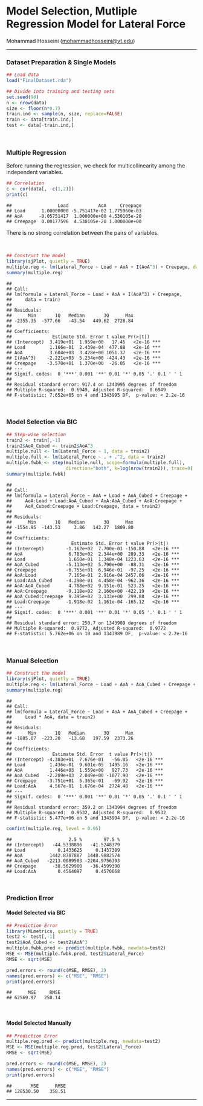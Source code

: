 Model Selection, Mutliple Regression Model for Lateral Force
================
Mohammad Hosseini (<mohammadhosseini@vt.edu>)

-----

### Dataset Preparation & Single Models

``` r
## Load data
load("FinalDataset.rda")

## Divide into training and testing sets
set.seed(98)
n <- nrow(data)
size <- floor(n*0.7)
train.ind <- sample(n, size, replace=FALSE)
train <- data[train.ind,]
test <- data[-train.ind,]
```

<br>

### Multiple Regression

Before running the regression, we check for multicollinearity among the
independent variables.

``` r
## Correlation
c <- cor(data[, -c(1,2)])
print(c)
```

    ##                 Load           AoA     Creepage
    ## Load      1.00000000 -5.751417e-02 1.775960e-03
    ## AoA      -0.05751417  1.000000e+00 4.530105e-20
    ## Creepage  0.00177596  4.530105e-20 1.000000e+00

There is no strong correlation between the pairs of variables.

<br>

``` r
## Construct the model
library(sjPlot, quietly = TRUE)
multiple.reg <- lm(Lateral_Force ~ Load + AoA + I(AoA^3) + Creepage, data = train)
summary(multiple.reg)
```

    ## 
    ## Call:
    ## lm(formula = Lateral_Force ~ Load + AoA + I(AoA^3) + Creepage, 
    ##     data = train)
    ## 
    ## Residuals:
    ##      Min       1Q   Median       3Q      Max 
    ## -2355.35  -577.66   -43.54   449.62  2728.84 
    ## 
    ## Coefficients:
    ##               Estimate Std. Error t value Pr(>|t|)    
    ## (Intercept)  3.419e+01  1.959e+00   17.45   <2e-16 ***
    ## Load         1.166e-01  2.439e-04  477.88   <2e-16 ***
    ## AoA          3.604e+03  3.428e+00 1051.37   <2e-16 ***
    ## I(AoA^3)    -2.221e+03  5.234e+00 -424.43   <2e-16 ***
    ## Creepage    -3.570e+01  1.370e+00  -26.05   <2e-16 ***
    ## ---
    ## Signif. codes:  0 '***' 0.001 '**' 0.01 '*' 0.05 '.' 0.1 ' ' 1
    ## 
    ## Residual standard error: 917.4 on 1343995 degrees of freedom
    ## Multiple R-squared:  0.6949, Adjusted R-squared:  0.6949 
    ## F-statistic: 7.652e+05 on 4 and 1343995 DF,  p-value: < 2.2e-16

<br>

### Model Selection via BIC

``` r
## Step-wise selection
train2 <- train[,-1]
train2$AoA_Cubed <- train2$AoA^3
multiple.null <- lm(Lateral_Force ~ 1, data = train2)
multiple.full <- lm(Lateral_Force ~ . + .^2, data = train2)
multiple.fwbk <- step(multiple.null, scope=formula(multiple.full),
                      direction="both", k=log(nrow(train2)), trace=0)
summary(multiple.fwbk)
```

    ## 
    ## Call:
    ## lm(formula = Lateral_Force ~ AoA + Load + AoA_Cubed + Creepage + 
    ##     AoA:Load + Load:AoA_Cubed + AoA:AoA_Cubed + AoA:Creepage + 
    ##     AoA_Cubed:Creepage + Load:Creepage, data = train2)
    ## 
    ## Residuals:
    ##      Min       1Q   Median       3Q      Max 
    ## -1554.95  -143.53     3.86   142.27  1809.80 
    ## 
    ## Coefficients:
    ##                      Estimate Std. Error t value Pr(>|t|)    
    ## (Intercept)        -1.162e+02  7.700e-01 -150.88   <2e-16 ***
    ## AoA                 6.783e+02  2.344e+00  289.33   <2e-16 ***
    ## Load                1.650e-01  1.348e-04 1223.63   <2e-16 ***
    ## AoA_Cubed          -5.113e+02  5.790e+00  -88.31   <2e-16 ***
    ## Creepage           -6.755e+01  6.946e-01  -97.25   <2e-16 ***
    ## AoA:Load            7.165e-01  2.916e-04 2457.06   <2e-16 ***
    ## Load:AoA_Cubed     -4.290e-01  4.458e-04 -962.36   <2e-16 ***
    ## AoA:AoA_Cubed       4.788e+02  9.151e-01  523.25   <2e-16 ***
    ## AoA:Creepage       -9.118e+02  2.160e+00 -422.19   <2e-16 ***
    ## AoA_Cubed:Creepage  9.395e+02  3.133e+00  299.88   <2e-16 ***
    ## Load:Creepage      -1.918e-02  1.161e-04 -165.12   <2e-16 ***
    ## ---
    ## Signif. codes:  0 '***' 0.001 '**' 0.01 '*' 0.05 '.' 0.1 ' ' 1
    ## 
    ## Residual standard error: 250.7 on 1343989 degrees of freedom
    ## Multiple R-squared:  0.9772, Adjusted R-squared:  0.9772 
    ## F-statistic: 5.762e+06 on 10 and 1343989 DF,  p-value: < 2.2e-16

<br>

### Manual Selection

``` r
## Construct the model
library(sjPlot, quietly = TRUE)
multiple.reg <- lm(Lateral_Force ~ Load + AoA + AoA_Cubed + Creepage + Load*AoA, data = train2)
summary(multiple.reg)
```

    ## 
    ## Call:
    ## lm(formula = Lateral_Force ~ Load + AoA + AoA_Cubed + Creepage + 
    ##     Load * AoA, data = train2)
    ## 
    ## Residuals:
    ##      Min       1Q   Median       3Q      Max 
    ## -1885.07  -223.20   -13.68   197.59  2373.26 
    ## 
    ## Coefficients:
    ##               Estimate Std. Error  t value Pr(>|t|)    
    ## (Intercept) -4.303e+01  7.676e-01   -56.05   <2e-16 ***
    ## Load         1.436e-01  9.601e-05  1495.16   <2e-16 ***
    ## AoA          1.446e+03  1.559e+00   927.73   <2e-16 ***
    ## AoA_Cubed   -2.209e+03  2.049e+00 -1077.90   <2e-16 ***
    ## Creepage    -3.751e+01  5.365e-01   -69.92   <2e-16 ***
    ## Load:AoA     4.567e-01  1.676e-04  2724.48   <2e-16 ***
    ## ---
    ## Signif. codes:  0 '***' 0.001 '**' 0.01 '*' 0.05 '.' 0.1 ' ' 1
    ## 
    ## Residual standard error: 359.2 on 1343994 degrees of freedom
    ## Multiple R-squared:  0.9532, Adjusted R-squared:  0.9532 
    ## F-statistic: 5.477e+06 on 5 and 1343994 DF,  p-value: < 2.2e-16

``` r
confint(multiple.reg, level = 0.95)
```

    ##                     2.5 %        97.5 %
    ## (Intercept)   -44.5338896   -41.5248379
    ## Load            0.1433625     0.1437389
    ## AoA          1442.8787887  1448.9882574
    ## AoA_Cubed   -2213.0089503 -2204.9756393
    ## Creepage      -38.5629900   -36.4599390
    ## Load:AoA        0.4564097     0.4570668

<br>

### Prediction Error

#### Model Selected via BIC

``` r
## Prediction Error
library(MLmetrics, quietly = TRUE)
test2 <- test[,-1]
test2$AoA_Cubed <- test2$AoA^3
multiple.fwbk.pred <- predict(multiple.fwbk, newdata=test2)
MSE <- MSE(multiple.fwbk.pred, test2$Lateral_Force)
RMSE <- sqrt(MSE)

pred.errors <- round(c(MSE, RMSE), 2)
names(pred.errors) <- c("MSE", "RMSE")
print(pred.errors)
```

    ##      MSE     RMSE 
    ## 62569.97   250.14

<br>

#### Model Selected Manually

``` r
## Prediction Error
multiple.reg.pred <- predict(multiple.reg, newdata=test2)
MSE <- MSE(multiple.reg.pred, test2$Lateral_Force)
RMSE <- sqrt(MSE)

pred.errors <- round(c(MSE, RMSE), 2)
names(pred.errors) <- c("MSE", "RMSE")
print(pred.errors)
```

    ##       MSE      RMSE 
    ## 128530.50    358.51

-----
